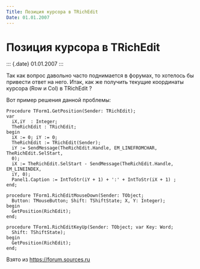 ```yaml
---
Title: Позиция курсора в TRichEdit
Date: 01.01.2007
---
```



Позиция курсора в TRichEdit
===========================

::: {.date}
01.01.2007
:::

Так как вопрос давольно часто поднимается в форумах, то хотелось бы
привести ответ на него. Итак, как же получить текущие координаты курсора
(Row и Col) в TRichEdit ?

Вот пример решения данной проблемы:

    Procedure TForm1.GetPosition(Sender: TRichEdit);
    var
      iX,iY  : Integer;
      TheRichEdit : TRichEdit;
    begin
      iX := 0; iY := 0;
      TheRichEdit := TRichEdit(Sender);
      iY := SendMessage(TheRichEdit.Handle, EM_LINEFROMCHAR, TheRichEdit.SelStart,
      0);
      iX := TheRichEdit.SelStart - SendMessage(TheRichEdit.Handle, EM_LINEINDEX,
      iY, 0);
      Panel1.Caption := IntToStr(iY + 1) + ':' + IntToStr(iX + 1) ;
    end;
     
    procedure TForm1.RichEditMouseDown(Sender: TObject;
      Button: TMouseButton; Shift: TShiftState; X, Y: Integer);
    begin
      GetPosition(RichEdit);
    end;
     
    procedure TForm1.RichEditKeyUp(Sender: TObject; var Key: Word;
      Shift: TShiftState);
    begin
      GetPosition(RichEdit);
    end;

Взято из <https://forum.sources.ru>
